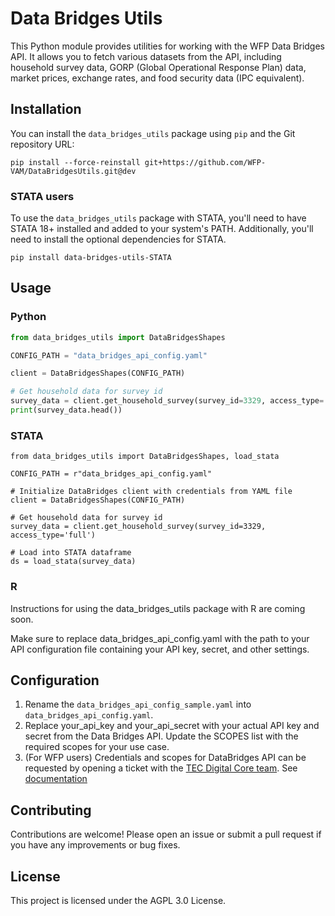 # Data Bridges Utils

This Python module provides utilities for working with the WFP Data Bridges API. It allows you to fetch various datasets from the API, including household survey data, GORP (Global Operational Response Plan) data, market prices, exchange rates, and food security data (IPC equivalent).

## Installation

You can install the `data_bridges_utils` package using `pip` and the Git repository URL:

```
pip install --force-reinstall git+https://github.com/WFP-VAM/DataBridgesUtils.git@dev
```

### STATA users

To use the `data_bridges_utils` package with STATA, you'll need to have STATA 18+ installed and added to your system's PATH. Additionally, you'll need to install the optional dependencies for STATA.

```pip install data-bridges-utils-STATA```

## Usage

### Python

```python
from data_bridges_utils import DataBridgesShapes

CONFIG_PATH = "data_bridges_api_config.yaml"

client = DataBridgesShapes(CONFIG_PATH)

# Get household data for survey id
survey_data = client.get_household_survey(survey_id=3329, access_type='full')
print(survey_data.head())

```
### STATA
```
from data_bridges_utils import DataBridgesShapes, load_stata

CONFIG_PATH = r"data_bridges_api_config.yaml"

# Initialize DataBridges client with credentials from YAML file
client = DataBridgesShapes(CONFIG_PATH)

# Get household data for survey id
survey_data = client.get_household_survey(survey_id=3329, access_type='full')

# Load into STATA dataframe
ds = load_stata(survey_data)
```

### R 
Instructions for using the data_bridges_utils package with R are coming soon.

Make sure to replace data_bridges_api_config.yaml with the path to your API configuration file containing your API key, secret, and other settings.

## Configuration
1. Rename the ```data_bridges_api_config_sample.yaml``` into ```data_bridges_api_config.yaml```. 
2. Replace your_api_key and your_api_secret with your actual API key and secret from the Data Bridges API. Update the SCOPES list with the required scopes for your use case.
3. (For WFP users) Credentials and scopes for DataBridges API can be requested by opening a ticket with the [TEC Digital Core team](https://dev.azure.com/worldfoodprogramme/Digital%20Core/_workitems). See [documentation](https://docs.api.wfp.org/consumers/index.html#application-accounts) 

## Contributing
Contributions are welcome! Please open an issue or submit a pull request if you have any improvements or bug fixes.

## License
This project is licensed under the AGPL 3.0 License.